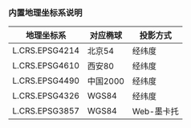 ### 内置地理坐标系说明

| 地理坐标系 | 对应椭球 | 投影方式 |
| ------ | ------ | ------ |
| L.CRS.EPSG4214 | 北京54 | 经纬度 |
| L.CRS.EPSG4610 | 西安80 | 经纬度 |
| L.CRS.EPSG4490 | 中国2000 | 经纬度 |
| L.CRS.EPSG4326 | WGS84 | 经纬度 |
| L.CRS.EPSG3857 | WGS84 | Web-墨卡托 |
